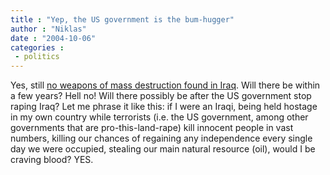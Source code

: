 ```yaml
---
title : "Yep, the US government is the bum-hugger"
author : "Niklas"
date : "2004-10-06"
categories : 
 - politics
---
```


Yes, still [no weapons of mass destruction found in Iraq](http://news.bbc.co.uk/2/hi/middle_east/3718150.stm). Will there be within a few years? Hell no! Will there possibly be after the US government stop raping Iraq? Let me phrase it like this: if I were an Iraqi, being held hostage in my own country while terrorists (i.e. the US government, among other governments that are pro-this-land-rape) kill innocent people in vast numbers, killing our chances of regaining any independence every single day we were occupied, stealing our main natural resource (oil), would I be craving blood? YES.
